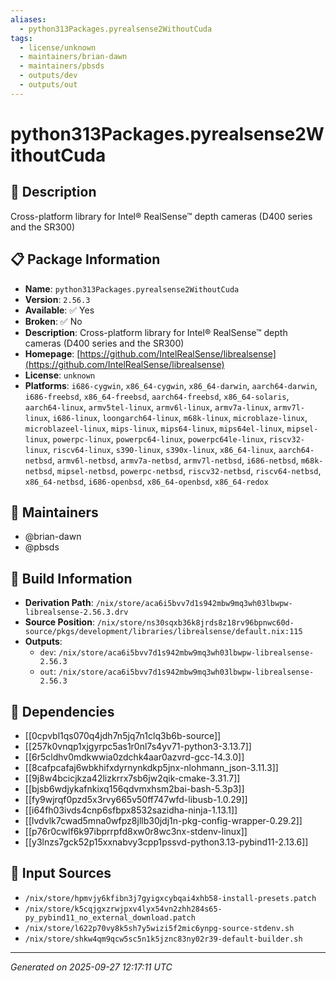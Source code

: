 ```yaml
---
aliases:
  - python313Packages.pyrealsense2WithoutCuda
tags:
  - license/unknown
  - maintainers/brian-dawn
  - maintainers/pbsds
  - outputs/dev
  - outputs/out
---
```


# python313Packages.pyrealsense2WithoutCuda

## 📝 Description

Cross-platform library for Intel® RealSense™ depth cameras (D400 series and the SR300)

## 📋 Package Information

- **Name**: `python313Packages.pyrealsense2WithoutCuda`
- **Version**: `2.56.3`
- **Available**: ✅ Yes
- **Broken**: ✅ No
- **Description**: Cross-platform library for Intel® RealSense™ depth cameras (D400 series and the SR300)
- **Homepage**: [https://github.com/IntelRealSense/librealsense](https://github.com/IntelRealSense/librealsense)
- **License**: `unknown`
- **Platforms**: `i686-cygwin`, `x86_64-cygwin`, `x86_64-darwin`, `aarch64-darwin`, `i686-freebsd`, `x86_64-freebsd`, `aarch64-freebsd`, `x86_64-solaris`, `aarch64-linux`, `armv5tel-linux`, `armv6l-linux`, `armv7a-linux`, `armv7l-linux`, `i686-linux`, `loongarch64-linux`, `m68k-linux`, `microblaze-linux`, `microblazeel-linux`, `mips-linux`, `mips64-linux`, `mips64el-linux`, `mipsel-linux`, `powerpc-linux`, `powerpc64-linux`, `powerpc64le-linux`, `riscv32-linux`, `riscv64-linux`, `s390-linux`, `s390x-linux`, `x86_64-linux`, `aarch64-netbsd`, `armv6l-netbsd`, `armv7a-netbsd`, `armv7l-netbsd`, `i686-netbsd`, `m68k-netbsd`, `mipsel-netbsd`, `powerpc-netbsd`, `riscv32-netbsd`, `riscv64-netbsd`, `x86_64-netbsd`, `i686-openbsd`, `x86_64-openbsd`, `x86_64-redox`
## 👥 Maintainers

- @brian-dawn
- @pbsds


## 🔧 Build Information

- **Derivation Path**: `/nix/store/aca6i5bvv7d1s942mbw9mq3wh03lbwpw-librealsense-2.56.3.drv`
- **Source Position**: `/nix/store/ns30sqxb36k8jrds8z18rv96bpnwc60d-source/pkgs/development/libraries/librealsense/default.nix:115`
- **Outputs**:
  - `dev`:  `/nix/store/aca6i5bvv7d1s942mbw9mq3wh03lbwpw-librealsense-2.56.3`
  - `out`:  `/nix/store/aca6i5bvv7d1s942mbw9mq3wh03lbwpw-librealsense-2.56.3`

## 🔗 Dependencies

- [[0cpvbl1qs070q4jdh7n5jq7n1clq3b6b-source]]
- [[257k0vnqp1xjgyrpc5as1r0nl7s4yv71-python3-3.13.7]]
- [[6r5cldhv0mdkwwia0zdchk4aar0azvrd-gcc-14.3.0]]
- [[8cafpcafaj6wbkhifxdyrnynkdkp5jnx-nlohmann_json-3.11.3]]
- [[9j8w4bcicjkza42lizkrrx7sb6jw2qik-cmake-3.31.7]]
- [[bjsb6wdjykafnkixq156qdvmxhsm2bai-bash-5.3p3]]
- [[fy9wjrqf0pzd5x3rvy665v50ff747wfd-libusb-1.0.29]]
- [[i64fh03ivds4cnp6sfbpx8532sazidha-ninja-1.13.1]]
- [[lvdvlk7cwad5mna0wfpz8jllb30jdj1n-pkg-config-wrapper-0.29.2]]
- [[p76r0cwlf6k97ibprrpfd8xw0r8wc3nx-stdenv-linux]]
- [[y3lnzs7gck52p15xxnabvy3cpp1pssvd-python3.13-pybind11-2.13.6]]

## 📁 Input Sources

- `/nix/store/hpmvjy6kfibn3j7gyigxcybqai4xhb58-install-presets.patch`
- `/nix/store/k5cqjgxzrwjpxv4lyx54vn2zhh284s65-py_pybind11_no_external_download.patch`
- `/nix/store/l622p70vy8k5sh7y5wizi5f2mic6ynpg-source-stdenv.sh`
- `/nix/store/shkw4qm9qcw5sc5n1k5jznc83ny02r39-default-builder.sh`

---
*Generated on 2025-09-27 12:17:11 UTC*

